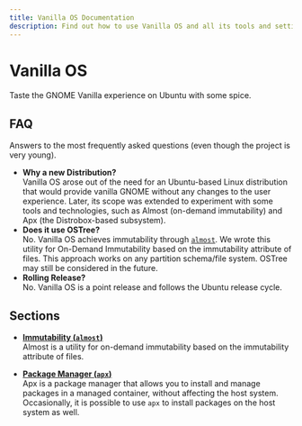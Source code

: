 ```yaml
---
title: Vanilla OS Documentation
description: Find out how to use Vanilla OS and all its tools and settings.
---
```


# Vanilla OS
Taste the GNOME Vanilla experience on Ubuntu with some spice.

## FAQ
Answers to the most frequently asked questions (even though the project is very young).
- **Why a new Distribution?**\
  Vanilla OS arose out of the need for an Ubuntu-based Linux distribution that 
  would provide vanilla GNOME without any changes to the user 
  experience. Later, its scope was extended to experiment with some tools and 
  technologies, such as Almost (on-demand immutability) and Apx (the 
  Distrobox-based subsystem).
- **Does it use OSTree?**\
  No. Vanilla OS achieves immutability through [`almost`](https://github.com/Vanilla-OS/almost). 
  We wrote this utility for On-Demand Immutability based on the 
  immutability attribute of files. This approach works on any partition 
  schema/file system. OSTree may still be considered in the future.
- **Rolling Release?**\
  No. Vanilla OS is a point release and follows the Ubuntu release cycle.

## Sections
- **[Immutability (`almost`)](/docs/almost)**\
Almost is a utility for on-demand immutability based
on the immutability attribute of files.

- **[Package Manager (`apx`)](/docs/apx)**\
Apx is a package manager that allows you to install and manage packages in a
managed container, without affecting the host system. Occasionally, it is
possible to use `apx` to install packages on the host system as well.
